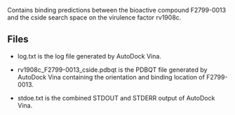Contains binding predictions between the bioactive compound F2799-0013 and the cside search space on the virulence factor rv1908c.

## Files

- log.txt is the log file generated by AutoDock Vina.

- rv1908c_F2799-0013_cside.pdbqt is the PDBQT file generated by AutoDock Vina containing the orientation and binding location of F2799-0013.

- stdoe.txt is the combined STDOUT and STDERR output of AutoDock Vina.

